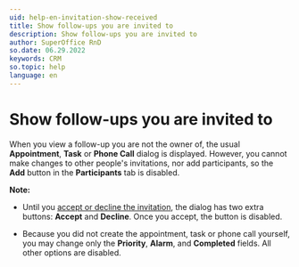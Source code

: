 ```yaml
---
uid: help-en-invitation-show-received
title: Show follow-ups you are invited to
description: Show follow-ups you are invited to
author: SuperOffice RnD
so.date: 06.29.2022
keywords: CRM
so.topic: help
language: en
---
```


# Show follow-ups you are invited to

When you view a follow-up you are not the owner of, the usual **Appointment**, **Task** or **Phone Call** dialog is displayed. However, you cannot make changes to other people's invitations, nor add participants, so the **Add** button in the **Participants** tab is disabled.

**Note:**

* Until you [accept or decline the invitation][2], the dialog has two extra buttons: **Accept** and **Decline**. Once you accept, the button is disabled.

* Because you did not create the appointment, task or phone call yourself, you may change only the **Priority**, **Alarm**, and **Completed** fields. All other options are disabled.

<!-- Referenced links -->
[2]: receive.md#accept

<!-- Referenced images -->
